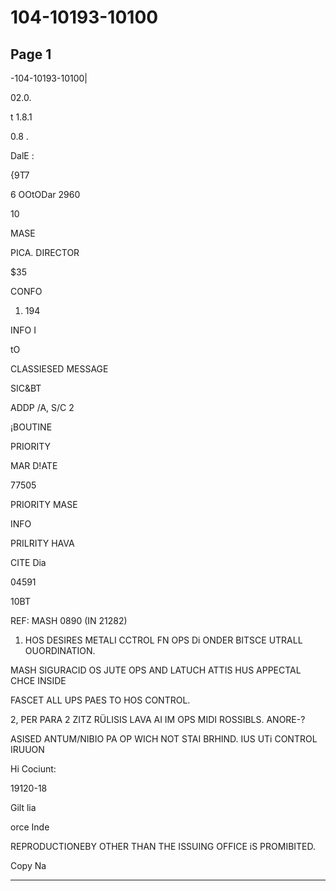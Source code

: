 # 104-10193-10100

## Page 1

-104-10193-10100|

02.0.

t 1.8.1

0.8 .

DalE :

{9T7

6 OOtODar 2960

10

MASE

PICA. DIRECTOR

$35

CONFO

1. 194

INFO I

tO

CLASSIESED MESSAGE

SIC&BT

ADDP /A, S/C 2

¡BOUTINE

PRIORITY

MAR D!ATE

77505

PRIORITY MASE

INFO

PRILRITY HAVA

CITE Dia

04591

10BT

REF: MASH 0890 (IN 21282)

1. HOS DESIRES METALI CCTROL FN OPS Di ONDER BITSCE UTRALL OUORDINATION.

MASH SIGURACID OS JUTE OPS AND LATUCH ATTIS HUS APPECTAL CHCE INSIDE

FASCET ALL UPS PAES TO HOS CONTROL.

2, PER PARA 2 ZITZ RÜLISIS LAVA AI IM OPS MIDI ROSSIBLS. ANORE-?

ASISED ANTUM/NIBIO PA OP WICH NOT STAI BRHIND. IUS UTi CONTROL IRUUON

Hi Cociunt:

19120-18

Gilt lia

orce Inde

REPRODUCTIONEBY OTHER THAN THE ISSUING OFFICE iS PROMIBITED.

Copy Na

---

